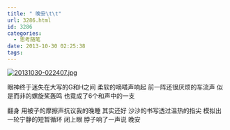 ```yaml
---
title: " 晚安\t\t"
url: 3286.html
id: 3286
categories:
  - 思考随笔
date: 2013-10-30 02:25:38
tags:
---
```


[![20131030-022407.jpg](../../../images/2013/10/20131030-022407.jpg)](../../../images/2013/10/20131030-022407.jpg)

眼神终于迷失在大写的G和H之间 柔软的嘀嗒声响起 前一阵还很厌烦的车流声 似是而非的螺旋桨轰鸣 也竟成了6个和声中的一支

翻身 用被子的摩擦声抗议我的晚睡 其实还好 沙沙的书写透过温热的指尖 模拟出一轮宁静的短暂循环 闭上眼 脖子响了一声说 晚安